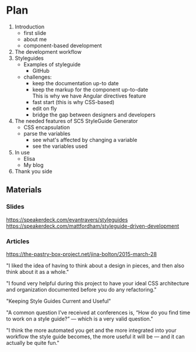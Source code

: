 # Plan

1. Introduction
   - first slide
   - about me
   - component-based development
1. The development workflow
1. Styleguides
   - Examples of styleguide
     - GitHub
   - challenges:
     - keep the documentation up-to date
     - keep the markup for the component up-to-date<br/>
       This is why we have Angular directives feature
     - fast start (this is why CSS-based)
     - edit on fly
     - bridge the gap between designers and developers
1. The needed features of SC5 StyleGuide Generator
   - CSS encapsulation
   - parse the variables
     - see what's affected by changing a variable
     - see the variables used
1. In use
   - Elisa
   - My blog
1. Thank you side

## Materials

### Slides

https://speakerdeck.com/evantravers/styleguides
https://speakerdeck.com/mattfordham/styleguide-driven-development

### Articles

https://the-pastry-box-project.net/jina-bolton/2015-march-28

"I liked the idea of having to think about a design in pieces, and then also think about it as a whole."

"I found very helpful during this project to have your ideal CSS architecture and organization documented before you
do any refactoring."

"Keeping Style Guides Current and Useful"

"A common question I’ve received at conferences is, “How do you find time to work on a style guide?” — which is a very
valid question."

"I think the more automated you get and the more integrated into your workflow the style guide becomes, the more useful
it will be — and it can actually be quite fun."
